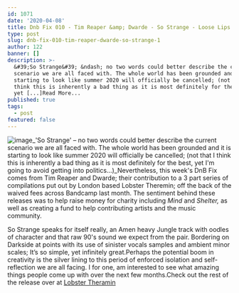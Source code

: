 ```yaml
---
id: 1071
date: '2020-04-08'
title: Dnb Fix 010 - Tim Reaper &amp; Dwarde - So Strange - Loose Lips
type: post
slug: dnb-fix-010-tim-reaper-dwarde-so-strange-1
author: 122
banner: []
description: >-
  &#39;So Strange&#39; &ndash; no two words could better describe the current
  scenario we are all faced with. The whole world has been grounded and it is
  starting to look like summer 2020 will officially be cancelled; (not that I
  think this is inherently a bad thing as it is most definitely for the best,
  yet [...]Read More...
published: true
tags:
  - post
featured: false
---
```

![image](../undefined)_'So Strange' – no two words could better describe the current scenario we are all faced with. The whole world has been grounded and it is starting to look like summer 2020 will officially be cancelled; (not that I think this is inherently a bad thing as it is most definitely for the best, yet I'm going to avoid getting into politics…)_Nevertheless, this week's DnB Fix comes from Tim Reaper and Dwarde; their contribution to a 3 part series of compilations put out by London based Lobster Theremin; off the back of the waived fees across Bandcamp last month. The sentiment behind these releases was to help raise money for charity including _Mind_ and _Shelter,_ as well as creating a fund to help contributing artists and the music community.

So Strange speaks for itself really, an Amen heavy Jungle track with oodles of character and that raw 90's sound we expect from the pair. Bordering on Darkside at points with its use of sinister vocals samples and ambient minor scales; It’s so simple, yet infinitely great.Perhaps the potential boom in creativity is the silver lining to this period of enforced isolation and self-reflection we are all facing. I for one, am interested to see what amazing things people come up with over the next few months.Check out the rest of the release over at [Lobster Theramin](https://lobstertheremin.com/album/lobster-plur-volume-1)